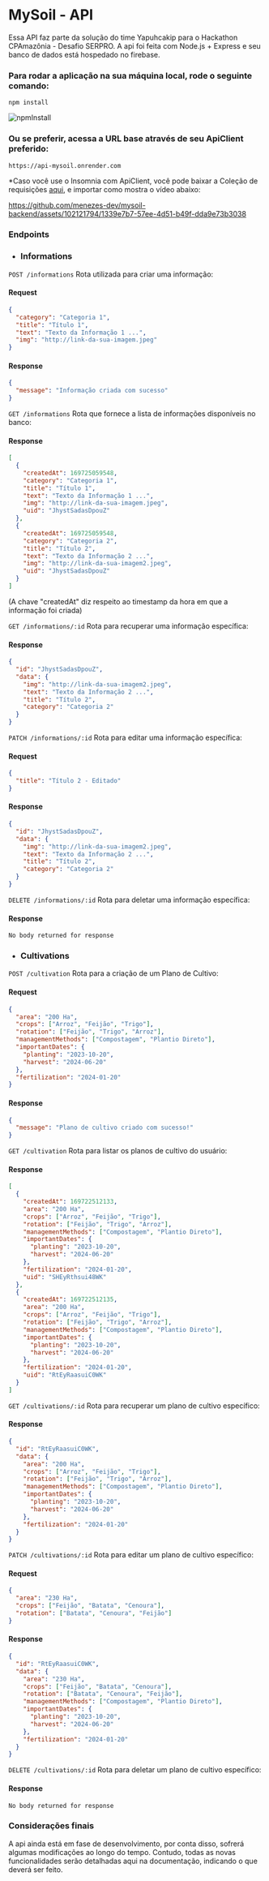 # MySoil - API

Essa API faz parte da solução do time Yapuhcakip para o Hackathon CPAmazônia - Desafio SERPRO. A api foi feita com Node.js + Express e seu banco de dados está hospedado no firebase.

### Para rodar a aplicação na sua máquina local, rode o seguinte comando:

    npm install

![npmInstall](https://github.com/menezes-dev/mysoil-backend/assets/102121794/f8f6498b-66e4-480f-b527-5ae643757b2f)

### Ou se preferir, acessa a URL base através de seu ApiClient preferido:

    https://api-mysoil.onrender.com

\*Caso você use o Insomnia com ApiClient, você pode baixar a Coleção de requisições [aqui](https://drive.google.com/file/d/1WEy2kCIW7Gf7IkWHlGdn_bOTJOFuOwaU/view?usp=drive_link), e importar como mostra o vídeo abaixo:

https://github.com/menezes-dev/mysoil-backend/assets/102121794/1339e7b7-57ee-4d51-b49f-dda9e73b3038

### Endpoints

- ### Informations

`POST /informations`
Rota utilizada para criar uma informação:

#### Request

```json
{
  "category": "Categoria 1",
  "title": "Título 1",
  "text": "Texto da Informação 1 ...",
  "img": "http://link-da-sua-imagem.jpeg"
}
```

#### Response

```json
{
  "message": "Informação criada com sucesso"
}
```

`GET /informations`
Rota que fornece a lista de informações disponíveis no banco:

#### Response

```json
[
  {
    "createdAt": 169725059548,
    "category": "Categoria 1",
    "title": "Título 1",
    "text": "Texto da Informação 1 ...",
    "img": "http://link-da-sua-imagem.jpeg",
    "uid": "JhystSadasDpouZ"
  },
  {
    "createdAt": 169725059548,
    "category": "Categoria 2",
    "title": "Título 2",
    "text": "Texto da Informação 2 ...",
    "img": "http://link-da-sua-imagem2.jpeg",
    "uid": "JhystSadasDpouZ"
  }
]
```

(A chave "createdAt" diz respeito ao timestamp da hora em que a informação foi criada)

`GET /informations/:id`
Rota para recuperar uma informação específica:

#### Response

```json
{
  "id": "JhystSadasDpouZ",
  "data": {
    "img": "http://link-da-sua-imagem2.jpeg",
    "text": "Texto da Informação 2 ...",
    "title": "Título 2",
    "category": "Categoria 2"
  }
}
```

`PATCH /informations/:id`
Rota para editar uma informação específica:

#### Request

```json
{
  "title": "Título 2 - Editado"
}
```

#### Response

```json
{
  "id": "JhystSadasDpouZ",
  "data": {
    "img": "http://link-da-sua-imagem2.jpeg",
    "text": "Texto da Informação 2 ...",
    "title": "Título 2",
    "category": "Categoria 2"
  }
}
```

`DELETE /informations/:id`
Rota para deletar uma informação específica:

#### Response

    No body returned for response

- ### Cultivations

`POST /cultivation`
Rota para a criação de um Plano de Cultivo:

#### Request

```json
{
  "area": "200 Ha",
  "crops": ["Arroz", "Feijão", "Trigo"],
  "rotation": ["Feijão", "Trigo", "Arroz"],
  "managementMethods": ["Compostagem", "Plantio Direto"],
  "importantDates": {
    "planting": "2023-10-20",
    "harvest": "2024-06-20"
  },
  "fertilization": "2024-01-20"
}
```

#### Response

```json
{
  "message": "Plano de cultivo criado com sucesso!"
}
```

`GET /cultivation`
Rota para listar os planos de cultivo do usuário:

#### Response

```json
[
  {
    "createdAt": 169722512133,
    "area": "200 Ha",
    "crops": ["Arroz", "Feijão", "Trigo"],
    "rotation": ["Feijão", "Trigo", "Arroz"],
    "managementMethods": ["Compostagem", "Plantio Direto"],
    "importantDates": {
      "planting": "2023-10-20",
      "harvest": "2024-06-20"
    },
    "fertilization": "2024-01-20",
    "uid": "SHEyRthsui48WK"
  },
  {
    "createdAt": 169722512135,
    "area": "200 Ha",
    "crops": ["Arroz", "Feijão", "Trigo"],
    "rotation": ["Feijão", "Trigo", "Arroz"],
    "managementMethods": ["Compostagem", "Plantio Direto"],
    "importantDates": {
      "planting": "2023-10-20",
      "harvest": "2024-06-20"
    },
    "fertilization": "2024-01-20",
    "uid": "RtEyRaasuiC0WK"
  }
]
```

`GET /cultivations/:id`
Rota para recuperar um plano de cultivo específico:

#### Response

```json
{
  "id": "RtEyRaasuiC0WK",
  "data": {
    "area": "200 Ha",
    "crops": ["Arroz", "Feijão", "Trigo"],
    "rotation": ["Feijão", "Trigo", "Arroz"],
    "managementMethods": ["Compostagem", "Plantio Direto"],
    "importantDates": {
      "planting": "2023-10-20",
      "harvest": "2024-06-20"
    },
    "fertilization": "2024-01-20"
  }
}
```

`PATCH /cultivations/:id`
Rota para editar um plano de cultivo específico:

#### Request

```json
{
  "area": "230 Ha",
  "crops": ["Feijão", "Batata", "Cenoura"],
  "rotation": ["Batata", "Cenoura", "Feijão"]
}
```

#### Response

```json
{
  "id": "RtEyRaasuiC0WK",
  "data": {
    "area": "230 Ha",
    "crops": ["Feijão", "Batata", "Cenoura"],
    "rotation": ["Batata", "Cenoura", "Feijão"],
    "managementMethods": ["Compostagem", "Plantio Direto"],
    "importantDates": {
      "planting": "2023-10-20",
      "harvest": "2024-06-20"
    },
    "fertilization": "2024-01-20"
  }
}
```

`DELETE /cultivations/:id`
Rota para deletar um plano de cultivo específico:

#### Response

    No body returned for response

### Considerações finais

A api ainda está em fase de desenvolvimento, por conta disso, sofrerá algumas modificações ao longo do tempo. Contudo, todas as novas funcionalidades serão detalhadas aqui na documentação, indicando o que deverá ser feito.
